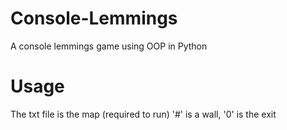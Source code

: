 # Console-Lemmings
A console lemmings game using OOP in Python

# Usage
The txt file is the map (required to run) '#' is a wall, '0' is the exit
